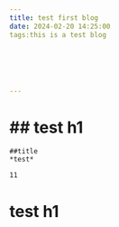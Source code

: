 ```yaml
---
title: test first blog
date: 2024-02-20 14:25:00
tags:this is a test blog






---
```


# ## test h1

```mermaid
##title
*test* 

11
```



# <p>test h1</p>
